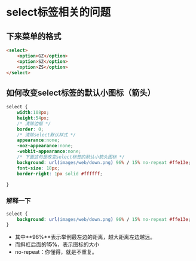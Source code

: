 # select标签相关的问题

## 下来菜单的格式
```html
<select>
    <option>GZ</option>
    <option>SZ</option>
    <option>ZS</option>
</select>
```

## 如何改变select标签的默认小图标（箭头）
```css
select {
    width:108px;
    height:54px;
    /* 清除边框 */
    border: 0;
    /* 清除select默认样式 */
    appearance:none;
    -moz-appearance:none;
    -webkit-appearance:none;
    /* 下面这句是改变select标签的默认小箭头图标 */
    background: url(images/web/down.png) 96% / 15% no-repeat #ffe13e;    
    font-size: 18px;
    border-right: 1px solid #ffffff;

}
```

### 解释一下
```css
select {
    background: url(images/web/down.png) 96% / 15% no-repeat #ffe13e; 
} 
```
- 其中**96%**表示举例最左边的距离，越大距离左边越远。
- 而斜杠后面的**15%**，表示图标的大小
- no-repeat：你懂得，就是不重复。